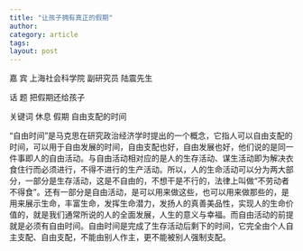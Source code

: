 ```yaml
---
title: "让孩子拥有真正的假期"
author:
category: article
tags: 
layout: post
---
```

嘉 宾  上海社会科学院 副研究员 陆震先生

话 题  把假期还给孩子

关键词 休息 假期 自由支配的时间

“自由时间”是马克思在研究政治经济学时提出的一个概念，它指人可以自由支配的时间，可以用于自由发展的时间，自由支配也好，自由发展也好，他们说的是同一件事即人的自由活动。与自由活动相对应的是人的生存活动、谋生活动即为解决衣食住行而必须进行，不得不进行的生产活动。所以，人的生命活动可以分为两大部分，一部分是生存活动，这是不自由的，不想干是不行的，法律上叫做“不劳动者不得食”。还有一部分是自由活动，是可以用来做这些，也可以用来做那些的，是用来展示生命，丰富生命，发挥生命潜力，发扬人的真善美品性，实现人的生命价值的，就是我们通常所说的人的全面发展，人生的意义与幸福。而自由活动的前提就是必须有自由时间。自由时间是完成了生存活动后剩下的时间，它完全由个人自主支配、自由支配，不能由别人作主，更不能被别人强制支配。

